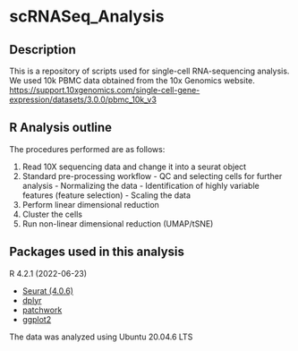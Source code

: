 # scRNASeq_Analysis

## Description
This is a repository of scripts used for single-cell RNA-sequencing analysis. We used 10k PBMC data obtained from the 10x Genomics website. 
https://support.10xgenomics.com/single-cell-gene-expression/datasets/3.0.0/pbmc_10k_v3

## R Analysis outline
The procedures performed are as follows:
1. Read 10X sequencing data and change it into a seurat object
2. Standard pre-processing workflow
       - QC and selecting cells for further analysis 
       - Normalizing the data
       - Identification of highly variable features (feature selection) 
       - Scaling the data
3. Perform linear dimensional reduction
4. Cluster the cells
5. Run non-linear dimensional reduction (UMAP/tSNE)

## Packages used in this analysis

R 4.2.1 (2022-06-23)
* [Seurat (4.0.6)](https://github.com/satijalab/seurat)
* [dplyr](https://dplyr.tidyverse.org/)
* [patchwork](https://github.com/thomasp85/patchwork)
* [ggplot2](https://ggplot2.tidyverse.org/)

The data was analyzed using Ubuntu 20.04.6 LTS
